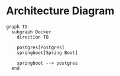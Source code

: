 # Architecture Diagram

```mermaid
graph TD
  subgraph Docker
    direction TB

    postgres[Postgres]
    springboot[Spring Boot]

    springboot --> postgres
  end
```
